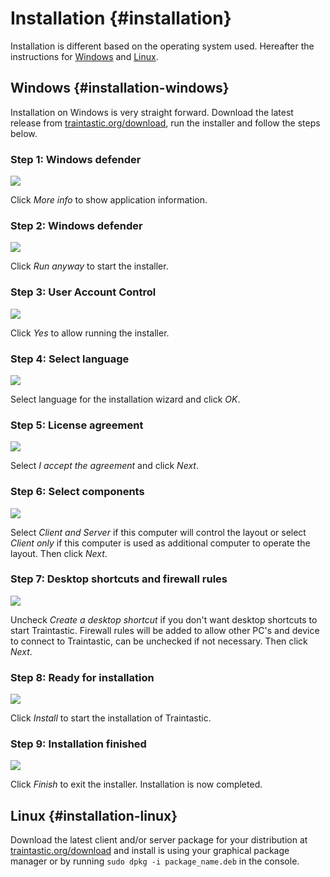 # Installation {#installation}

Installation is different based on the operating system used.
Hereafter the instructions for [Windows](#installation-windows) and [Linux](#installation-linux).

## Windows {#installation-windows}

Installation on Windows is very straight forward. Download the latest release from [traintastic.org/download](https://traintastic.org/download), run the installer and follow the steps below.

### Step 1: Windows defender
![](../../gfx/en-us/installation/traintastic-setup-1.png)

Click *More info* to show application information.

### Step 2: Windows defender
![](../../gfx/en-us/installation/traintastic-setup-2.png)

Click *Run anyway* to start the installer.

### Step 3: User Account Control
![](../../gfx/en-us/installation/traintastic-setup-3.png)

Click *Yes* to allow running the installer.

### Step 4: Select language
![](../../gfx/en-us/installation/traintastic-setup-4.png)

Select language for the installation wizard and click *OK*.

### Step 5: License agreement
![](../../gfx/en-us/installation/traintastic-setup-5.png)

Select *I accept the agreement* and click *Next*.

### Step 6: Select components
![](../../gfx/en-us/installation/traintastic-setup-6.png)

Select *Client and Server* if this computer will control the layout or select *Client only* if this computer is used as additional computer to operate the layout. Then click *Next*.

### Step 7: Desktop shortcuts and firewall rules
![](../../gfx/en-us/installation/traintastic-setup-7.png)

Uncheck *Create a desktop shortcut* if you don't want desktop shortcuts to start Traintastic.
Firewall rules will be added to allow other PC's and device to connect to Traintastic, can be unchecked if not necessary.
Then click *Next*.

### Step 8: Ready for installation
![](../../gfx/en-us/installation/traintastic-setup-8.png)

Click *Install* to start the installation of Traintastic.

### Step 9: Installation finished
![](../../gfx/en-us/installation/traintastic-setup-9.png)

Click *Finish* to exit the installer. Installation is now completed.

## Linux {#installation-linux}

Download the latest client and/or server package for your distribution at [traintastic.org/download](https://traintastic.org/download) and install is using your graphical package manager or by running `sudo dpkg -i package_name.deb` in the console.
